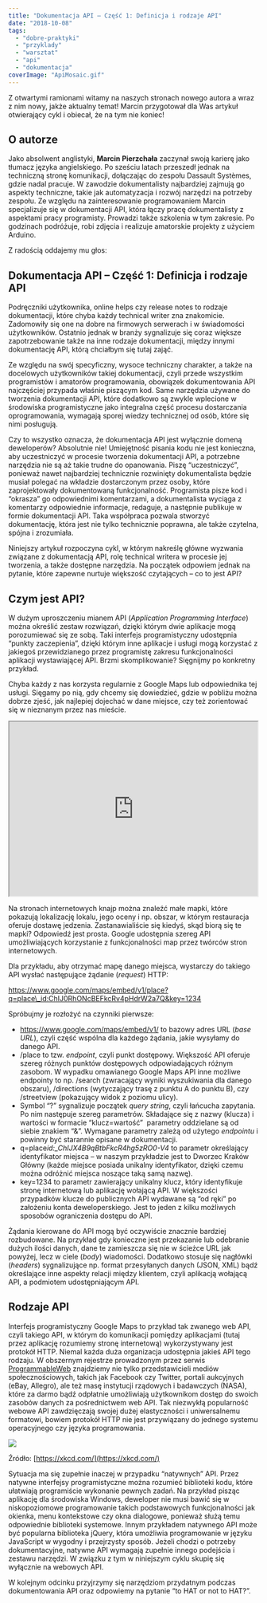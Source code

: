 ```yaml
---
title: "Dokumentacja API – Część 1: Definicja i rodzaje API"
date: "2018-10-08"
tags:
  - "dobre-praktyki"
  - "przyklady"
  - "warsztat"
  - "api"
  - "dokumentacja"
coverImage: "ApiMosaic.gif"
---
```


Z otwartymi ramionami witamy na naszych stronach nowego autora a wraz z nim
nowy, jakże aktualny temat! Marcin przygotował dla Was artykuł otwierający cykl
i obiecał, że na tym nie koniec!

## O autorze

Jako absolwent anglistyki, **Marcin Pierzchała** zaczynał swoją karierę jako
tłumacz języka angielskiego. Po sześciu latach przeszedł jednak na techniczną
stronę komunikacji, dołączając do zespołu Dassault Systèmes, gdzie nadal
pracuje. W zawodzie dokumentalisty najbardziej zajmują go aspekty techniczne,
takie jak automatyzacja i rozwój narzędzi na potrzeby zespołu. Ze względu na
zainteresowanie programowaniem Marcin specjalizuje się w dokumentacji API, która
łączy pracę dokumentalisty z aspektami pracy programisty. Prowadzi także
szkolenia w tym zakresie. Po godzinach podróżuje, robi zdjęcia i realizuje
amatorskie projekty z użyciem Arduino.

Z radością oddajemy mu głos:

## Dokumentacja API – Część 1: Definicja i rodzaje API

Podręczniki użytkownika, online helps czy release notes to rodzaje dokumentacji,
które chyba każdy technical writer zna znakomicie. Zadomowiły się one na dobre
na firmowych serwerach i w świadomości użytkowników. Ostatnio jednak w branży
sygnalizuje się coraz większe zapotrzebowanie także na inne rodzaje
dokumentacji, między innymi dokumentację API, którą chciałbym się tutaj zająć.

Ze względu na swój specyficzny, wysoce techniczny charakter, a także na
docelowych użytkowników takiej dokumentacji, czyli przede wszystkim programistów
i amatorów programowania, obowiązek dokumentowania API najczęściej przypada
właśnie piszącym kod. Same narzędzia używane do tworzenia dokumentacji API,
które dodatkowo są zwykle wplecione w środowiska programistyczne jako integralna
część procesu dostarczania oprogramowania, wymagają sporej wiedzy technicznej od
osób, które się nimi posługują.

Czy to wszystko oznacza, że dokumentacja API jest wyłącznie domeną deweloperów?
Absolutnie nie! Umiejętność pisania kodu nie jest konieczna, aby uczestniczyć w
procesie tworzenia dokumentacji API, a potrzebne narzędzia nie są aż takie
trudne do opanowania. Piszę “uczestniczyć”, ponieważ nawet najbardziej
technicznie rozwinięty dokumentalista będzie musiał polegać na wkładzie
dostarczonym przez osoby, które zaprojektowały dokumentowaną funkcjonalność.
Programista pisze kod i “okrasza” go odpowiednimi komentarzami, a dokumentalista
wyciąga z komentarzy odpowiednie informacje, redaguje, a następnie publikuje w
formie dokumentacji API. Taka współpraca pozwala stworzyć dokumentację, która
jest nie tylko technicznie poprawna, ale także czytelna, spójna i zrozumiała.

Niniejszy artykuł rozpoczyna cykl, w którym nakreślę główne wyzwania związane z
dokumentacją API, rolę technical writera w procesie jej tworzenia, a także
dostępne narzędzia. Na początek odpowiem jednak na pytanie, które zapewne
nurtuje większość czytających – co to jest API?

## Czym jest API?

W dużym uproszczeniu mianem API (_Application Programming Interface_) można
określić zestaw rozwiązań, dzięki którym dwie aplikacje mogą porozumiewać się ze
sobą. Taki interfejs programistyczny udostępnia “punkty zaczepienia”, dzięki
którym inne aplikacje i usługi mogą korzystać z jakiegoś przewidzianego przez
programistę zakresu funkcjonalności aplikacji wystawiającej API. Brzmi
skomplikowanie? Sięgnijmy po konkretny przykład.

Chyba każdy z nas korzysta regularnie z Google Maps lub odpowiednika tej usługi.
Sięgamy po nią, gdy chcemy się dowiedzieć, gdzie w pobliżu można dobrze zjeść,
jak najlepiej dojechać w dane miejsce, czy też zorientować się w nieznanym przez
nas mieście.

<iframe style="border: 2;" src="https://www.google.com/maps/embed/v1/place?q=place_id:ChIJX4B9qBtbFkcR4hg5zRO0-V4&amp;key=AIzaSyAmW63A0BsrstGLvhXXn-kbowRdGJPSlYM" width="500" height="350" frameBorder="1"></iframe>

Na stronach internetowych knajp można znaleźć małe mapki, które pokazują
lokalizację lokalu, jego oceny i np. obszar, w którym restauracja oferuje
dostawę jedzenia. Zastanawialiście się kiedyś, skąd biorą się te mapki?
Odpowiedź jest prosta. Google udostępnia szereg API umożliwiających korzystanie
z funkcjonalności map przez twórców stron internetowych.

Dla przykładu, aby otrzymać mapę danego miejsca, wystarczy do takiego API wysłać
następujące żądanie (_request_) HTTP:

https://www.google.com/maps/embed/v1/place?q=place\_id:ChIJ0RhONcBEFkcRv4pHdrW2a7Q&key=1234

Spróbujmy je rozłożyć na czynniki pierwsze:

- https://www.google.com/maps/embed/v1/ to bazowy adres URL (_base URL_), czyli
  część wspólna dla każdego żądania, jakie wysyłamy do danego API.
- /place to tzw. _endpoint_, czyli punkt dostępowy. Większość API oferuje szereg
  różnych punktów dostępowych odpowiadających różnym zasobom. W wypadku
  omawianego Google Maps API inne możliwe endpointy to np. /search (zwracający
  wyniki wyszukiwania dla danego obszaru), /directions (wytyczający trasę z
  punktu A do punktu B), czy /streetview (pokazujący widok z poziomu ulicy).
- Symbol “?” sygnalizuje początek _query string_, czyli łańcucha zapytania. Po
  nim następuje szereg parametrów. Składające się z nazwy (klucza) i wartości w
  formacie “klucz=wartość”  parametry oddzielane są od siebie znakiem “&”.
  Wymagane parametry zależą od użytego _endpointu_ i powinny być starannie
  opisane w dokumentacji.
- q=place*id:\_ChIJX4B9qBtbFkcR4hg5zRO0-V4* to parametr określający
  identyfikator miejsca – w naszym przykładzie jest to Dworzec Kraków Główny
  (każde miejsce posiada unikalny identyfikator, dzięki czemu można odróżnić
  miejsca noszące taką samą nazwę).
- key=1234 to parametr zawierający unikalny klucz, który identyfikuje stronę
  internetową lub aplikację wołającą API. W większości przypadków klucze do
  publicznych API wydawane są “od ręki” po założeniu konta deweloperskiego. Jest
  to jeden z kilku możliwych sposobów ograniczenia dostępu do API.

Żądania kierowane do API mogą być oczywiście znacznie bardziej rozbudowane. Na
przykład gdy konieczne jest przekazanie lub odebranie dużych ilości danych, dane
te zamieszcza się nie w ścieżce URL jak powyżej, lecz w ciele (_body_)
wiadomości. Dodatkowo stosuje się nagłówki (_headers_) sygnalizujące np. format
przesyłanych danych (JSON, XML) bądź określające inne aspekty relacji między
klientem, czyli aplikacją wołającą API, a podmiotem udostępniającym API.

## Rodzaje API

Interfejs programistyczny Google Maps to przykład tak zwanego web API, czyli
takiego API, w którym do komunikacji pomiędzy aplikacjami (tutaj przez aplikację
rozumiemy stronę internetową) wykorzystywany jest protokół HTTP. Niemal każda
duża organizacja udostępnia jakieś API tego rodzaju. W obszernym rejestrze
prowadzonym przez serwis
[ProgrammableWeb](https://www.programmableweb.com/category/all/apis) znajdziemy
nie tylko przedstawicieli mediów społecznościowych, takich jak Facebook czy
Twitter, portali aukcyjnych (eBay, Allegro), ale też masę instytucji rządowych i
badawczych (NASA), które za darmo bądź odpłatnie umożliwiają użytkownikom dostęp
do swoich zasobów danych za pośrednictwem web API. Tak niezwykłą popularność
webowe API zawdzięczają swojej dużej elastyczności i uniwersalnemu formatowi,
bowiem protokół HTTP nie jest przywiązany do jednego systemu operacyjnego czy
języka programowania.

![](images/api.png)

Źródło: [https://xkcd.com/](https://xkcd.com/)

Sytuacja ma się zupełnie inaczej w przypadku “natywnych” API. Przez natywne
interfejsy programistyczne można rozumieć biblioteki kodu, które ułatwiają
programiście wykonanie pewnych zadań. Na przykład pisząc aplikację dla
środowiska Windows, deweloper nie musi bawić się w niskopoziomowe programowanie
takich podstawowych funkcjonalności jak okienka, menu kontekstowe czy okna
dialogowe, ponieważ służą temu odpowiednie biblioteki systemowe. Innym
przykładem natywnego API może być popularna biblioteka jQuery, która umożliwia
programowanie w języku JavaScript w wygodny i przejrzysty sposób. Jeżeli chodzi
o potrzeby dokumentacyjne, natywne API wymagają zupełnie innego podejścia i
zestawu narzędzi. W związku z tym w niniejszym cyklu skupię się wyłącznie na
webowych API.

W kolejnym odcinku przyjrzymy się narzędziom przydatnym podczas dokumentowania
API oraz odpowiemy na pytanie “to HAT or not to HAT?”.

